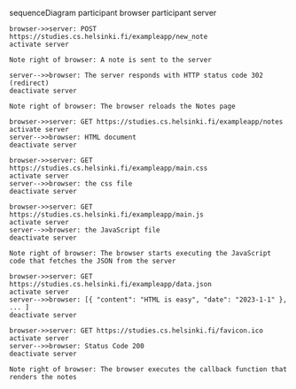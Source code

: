 sequenceDiagram
participant browser
participant server

    browser->>server: POST https://studies.cs.helsinki.fi/exampleapp/new_note
    activate server

    Note right of browser: A note is sent to the server

    server-->>browser: The server responds with HTTP status code 302 (redirect)
    deactivate server

    Note right of browser: The browser reloads the Notes page

    browser->>server: GET https://studies.cs.helsinki.fi/exampleapp/notes
    activate server
    server-->>browser: HTML document
    deactivate server

    browser->>server: GET https://studies.cs.helsinki.fi/exampleapp/main.css
    activate server
    server-->>browser: the css file
    deactivate server

    browser->>server: GET https://studies.cs.helsinki.fi/exampleapp/main.js
    activate server
    server-->>browser: the JavaScript file
    deactivate server

    Note right of browser: The browser starts executing the JavaScript code that fetches the JSON from the server

    browser->>server: GET https://studies.cs.helsinki.fi/exampleapp/data.json
    activate server
    server-->>browser: [{ "content": "HTML is easy", "date": "2023-1-1" }, ... ]
    deactivate server

    browser->>server: GET https://studies.cs.helsinki.fi/favicon.ico
    activate server
    server-->>browser: Status Code 200
    deactivate server

    Note right of browser: The browser executes the callback function that renders the notes
